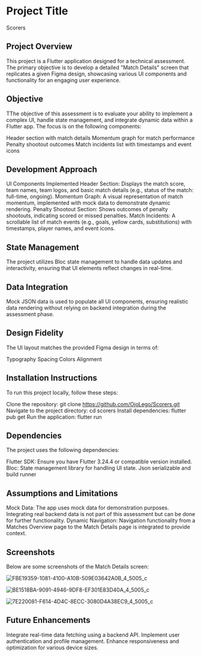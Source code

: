 
# Project Title
Scorers

## Project Overview
This project is a Flutter application designed for a technical assessment. The primary objective is to develop a detailed "Match Details" screen that replicates a given Figma design, showcasing various UI components and functionality for an engaging user experience.

## Objective
TThe objective of this assessment is to evaluate your ability to implement a complex UI, handle state management, and integrate dynamic data within a Flutter app. The focus is on the following components:

Header section with match details
Momentum graph for match performance
Penalty shootout outcomes
Match incidents list with timestamps and event icons

## Development Approach
UI Components Implemented
Header Section: Displays the match score, team names, team logos, and basic match details (e.g., status of the match: full-time, ongoing).
Momentum Graph: A visual representation of match momentum, implemented with mock data to demonstrate dynamic rendering.
Penalty Shootout Section: Shows outcomes of penalty shootouts, indicating scored or missed penalties.
Match Incidents: A scrollable list of match events (e.g., goals, yellow cards, substitutions) with timestamps, player names, and event icons.

## State Management
The project utilizes Bloc state management to handle data updates and interactivity, ensuring that UI elements reflect changes in real-time.

## Data Integration
Mock JSON data is used to populate all UI components, ensuring realistic data rendering without relying on backend integration during the assessment phase.

## Design Fidelity
The UI layout matches the provided Figma design in terms of:

Typography
Spacing
Colors
Alignment

## Installation Instructions
To run this project locally, follow these steps:

Clone the repository: git clone https://github.com/OjoLego/Scorers.git
Navigate to the project directory: cd scorers
Install dependencies: flutter pub get
Run the application: flutter run

## Dependencies
The project uses the following dependencies:

Flutter SDK: Ensure you have Flutter 3.24.4 or compatible version installed.
Bloc: State management library for handling UI state.
Json serializable and build runner

## Assumptions and Limitations
Mock Data: The app uses mock data for demonstration purposes. Integrating real backend data is not part of this assessment but can be done for further functionality.
Dynamic Navigation: Navigation functionality from a Matches Overview page to the Match Details page is integrated to provide context.

## Screenshots

Below are some screenshots of the Match Details screen:

![FBE19359-1081-4100-A10B-509E03642A0B_4_5005_c](https://github.com/user-attachments/assets/b25fc4c9-1100-41e3-a284-5c85a8b9bb9b)

![BE1518BA-9091-4946-9DF8-EF301E83D40A_4_5005_c](https://github.com/user-attachments/assets/59c430a7-70d1-43b5-b57e-931cd3d5b4ae)

![7E220081-F614-4D4C-8ECC-3080D4A38EC9_4_5005_c](https://github.com/user-attachments/assets/0d2a025d-c2f4-4fd4-ae38-7bd1140d7928)

## Future Enhancements
Integrate real-time data fetching using a backend API.
Implement user authentication and profile management.
Enhance responsiveness and optimization for various device sizes.
